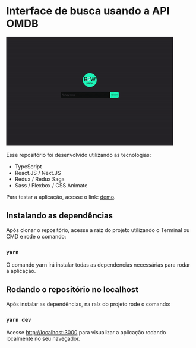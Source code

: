 # Interface de busca usando a API OMDB

![Gif of version 1.0](https://github.com/lmourabraga/reactjs-ts-omdb-api/blob/master/public/images/version-1.gif?raw=true)

Esse repositório foi desenvolvido utilizando as tecnologias:

*  TypeScript
*  React.JS / Next.JS
*  Redux / Redux Saga
*  Sass / Flexbox / CSS Animate

Para testar a aplicação, acesse o link: [demo](https://reactjs-ts-movie-search.vercel.app/).

## Instalando as dependências

Após clonar o repositório, acesse a raíz do projeto utilizando o Terminal ou CMD e rode o comando:

### `yarn`

O comando yarn irá instalar todas as dependencias necessárias para rodar a aplicação.

## Rodando o repositório no localhost

Após instalar as dependências, na raíz do projeto rode o comando:

### `yarn dev`

Acesse [http://localhost:3000](http://localhost:3000) para visualizar a aplicação rodando localmente no seu navegador.
